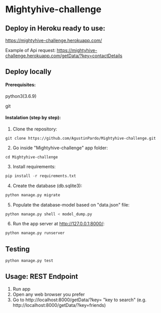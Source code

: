 # Mightyhive-challenge

## Deploy in Heroku ready to use:

https://mightyhive-challenge.herokuapp.com/

Example of Api request:
https://mightyhive-challenge.herokuapp.com/getData/?key=contactDetails

## Deploy locally

#### Prerequisites:
python3(3.6.9)

git

#### Instalation (step by step):

1. Clone the repository:
```
git clone https://github.com/AgustinPardo/Mightyhive-challenge.git
```

2. Go inside "Mightyhive-challenge" app folder:
```
cd Mightyhive-challenge
```

3. Install requirements:
```python
pip install -r requirements.txt
```

4. Create the database (db.sqlite3):
```python
python manage.py migrate
```

5. Populate the database-model based on "data.json" file:
```python
python manage.py shell < model_dump.py
```

6. Run the app server at http://127.0.0.1:8000/:
```python
python manage.py runserver
```

## Testing
```python
python manage.py test
```

## Usage: REST Endpoint

1. Run app
2. Open any web browser you prefer
3. Go to http://localhost:8000/getData/?key= "key to search" (e.g. http://localhost:8000/getData/?key=friends)
